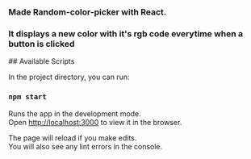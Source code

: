 <h3>Made Random-color-picker with React.</h3>
 <h3>It displays a new color with it's rgb code everytime when a button is clicked</h3>
## Available Scripts

In the project directory, you can run:

### `npm start`

Runs the app in the development mode.<br />
Open [http://localhost:3000](http://localhost:3000) to view it in the browser.

The page will reload if you make edits.<br />
You will also see any lint errors in the console.
